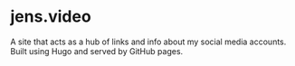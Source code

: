 # jens.video
A site that acts as a hub of links and info about my social media accounts.
Built using Hugo and served by GitHub pages.
